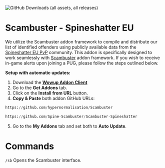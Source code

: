 ![GitHub Downloads (all assets, all releases)](https://img.shields.io/github/downloads/Spine-Scambuster/Scambuster-Spineshatter/total?style=for-the-badge)

<div align="left">

# Scambuster - Spineshatter EU

We utilize the Scambuster addon framework to compile and distribute our list of identified offenders using publicly available data from the [Spineshatter EU PvP](https://discord.gg/spineshatter) community. This addon is specifically designed to work seamlessly with [Scambuster](https://github.com/hypernormalisation/Scambuster) addon framework. If you wish to receive in-game alerts upon joining a PUG, please follow the steps outlined below.

**Setup with automatic updates:**
1. Download the **[Wowup Addon Client](https://wowup.io/)** 
2. Go to the **Get Addons** tab.
3. Click on the **Install from URL** button.
4. **Copy & Paste** both addon GitHub URLs:
```python
https://github.com/hypernormalisation/Scambuster
```
```python
https://github.com/Spine-Scambuster/Scambuster-Spineshatter
```
5. Go to the **My Addons** tab and set both to **Auto Update**.

# Commands
```/sb```  Opens the Scambuster interface.
